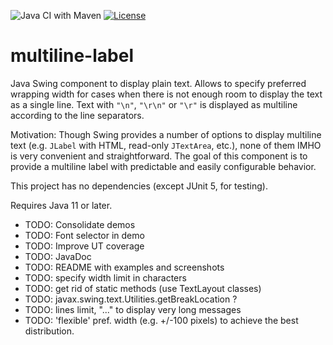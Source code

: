 ![Java CI with Maven](https://github.com/parubok/multiline-label/workflows/Java%20CI%20with%20Maven/badge.svg?branch=master)
[![License](https://img.shields.io/badge/License-Apache%202.0-blue.svg)](https://github.com/parubok/multiline-label/blob/master/LICENSE)

# multiline-label

Java Swing component to display plain text. Allows to specify preferred wrapping width for cases when there is not enough room to display the text as a single line. Text with `"\n"`, `"\r\n"` or `"\r"` is displayed as multiline according to the line separators.

Motivation: Though Swing provides a number of options to display multiline text (e.g. `JLabel` with HTML, read-only `JTextArea`, etc.), none of them IMHO is very convenient and straightforward.
The goal of this component is to provide a multiline label with predictable and easily configurable behavior.

This project has no dependencies (except JUnit 5, for testing).

Requires Java 11 or later.

 * TODO: Consolidate demos
 * TODO: Font selector in demo
 * TODO: Improve UT coverage
 * TODO: JavaDoc
 * TODO: README with examples and screenshots
 * TODO: specify width limit in characters
 * TODO: get rid of static methods (use TextLayout classes)
 * TODO: javax.swing.text.Utilities.getBreakLocation ?
 * TODO: lines limit, "..." to display very long messages
 * TODO: 'flexible' pref. width (e.g. +/-100 pixels) to achieve the best distribution.
